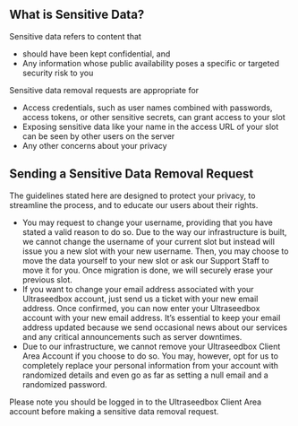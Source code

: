 ## What is Sensitive Data?

Sensitive data refers to content that
* should have been kept confidential, and
* Any information whose public availability poses a specific or targeted security risk to you

Sensitive data removal requests are appropriate for
* Access credentials, such as user names combined with passwords, access tokens, or other sensitive secrets, can grant access to your slot
* Exposing sensitive data like your name in the access URL of your slot can be seen by other users on the server
* Any other concerns about your privacy

## Sending a Sensitive Data Removal Request

The guidelines stated here are designed to protect your privacy, to streamline the process, and to educate our users about their rights.

* You may request to change your username, providing that you have stated a valid reason to do so. Due to the way our infrastructure is built, we cannot change the username of your current slot but instead will issue you a new slot with your new username. Then, you may choose to move the data yourself to your new slot or ask our Support Staff to move it for you. Once migration is done, we will securely erase your previous slot.
* If you want to change your email address associated with your Ultraseedbox account, just send us a ticket with your new email address. Once confirmed, you can now enter your Ultraseedbox account with your new email address. It’s essential to keep your email address updated because we send occasional news about our services and any critical announcements such as server downtimes.
* Due to our infrastructure, we cannot remove your Ultraseedbox Client Area Account if you choose to do so. You may, however, opt for us to completely replace your personal information from your account with randomized details and even go as far as setting a null email and a randomized password.

Please note you should be logged in to the Ultraseedbox Client Area account before making a sensitive data removal request.
